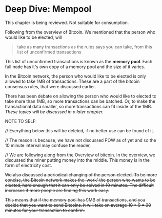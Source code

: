 # Deep Dive: Mempool

This chapter is being reviewed. Not suitable for consumption.

Following from the overview of Bitcoin. We mentioned that the person who would like to be elected, will

> take as many transactions as the rules says you can take, from this list of unconfirmed transactions

This list of unconfirmed transactions is known as the **memory pool**. Each full node has it's own copy of a memory pool and the size of it varies.

In the Bitcoin network, the person who would like to be elected is only allowed to take 1MB of transactions. These are a part of the bitcoin consensus rules, that were discussed earlier.

There has been debate on allowing the person who would like to elected to take more than 1MB, so more transactions can be batched. Or, to make the transactional data smaller, so more transactions can fit inside of the 1MB. _These topics will be discussed in a later chapter._

NOTE TO SELF:

// Everything below this will be deleted, if no better use can be found of it.

// The reason is because, we have not discussed POW as of yet and so the 10 minute interval may confuse the reader,

// We are following along from the Overview of bitcoin. In the overview, we discussed the miner putting money into the middle. This money is in the form of electricity cost.

~~We also discussed a periodical changing of the person elected. To be more concise, the Bitcoin network makes the 'work' the person who wants to be elected, hard enough that it can only be solved in 10 minutes. The difficult increases if more people are finding this work easy.~~

~~This means that if the memory pool has 9MB of transactions, and you decide that you want to send Bitcoins. It will take on average 10 \* 9 = 90 minutes for your transaction to confirm.~~

